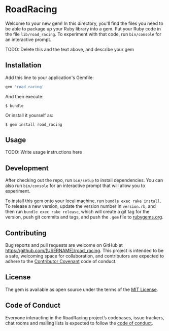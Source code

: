 # RoadRacing

Welcome to your new gem! In this directory, you'll find the files you need to be able to package up your Ruby library into a gem. Put your Ruby code in the file `lib/road_racing`. To experiment with that code, run `bin/console` for an interactive prompt.

TODO: Delete this and the text above, and describe your gem

## Installation

Add this line to your application's Gemfile:

```ruby
gem 'road_racing'
```

And then execute:

    $ bundle

Or install it yourself as:

    $ gem install road_racing

## Usage

TODO: Write usage instructions here

## Development

After checking out the repo, run `bin/setup` to install dependencies. You can also run `bin/console` for an interactive prompt that will allow you to experiment.

To install this gem onto your local machine, run `bundle exec rake install`. To release a new version, update the version number in `version.rb`, and then run `bundle exec rake release`, which will create a git tag for the version, push git commits and tags, and push the `.gem` file to [rubygems.org](https://rubygems.org).

## Contributing

Bug reports and pull requests are welcome on GitHub at https://github.com/[USERNAME]/road_racing. This project is intended to be a safe, welcoming space for collaboration, and contributors are expected to adhere to the [Contributor Covenant](http://contributor-covenant.org) code of conduct.

## License

The gem is available as open source under the terms of the [MIT License](https://opensource.org/licenses/MIT).

## Code of Conduct

Everyone interacting in the RoadRacing project’s codebases, issue trackers, chat rooms and mailing lists is expected to follow the [code of conduct](https://github.com/[USERNAME]/road_racing/blob/master/CODE_OF_CONDUCT.md).
